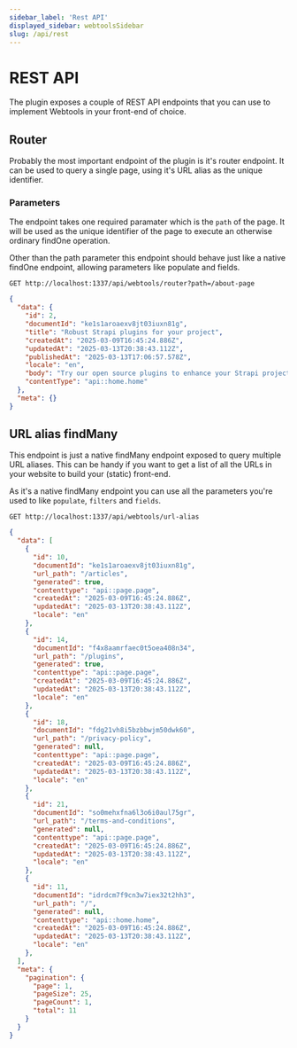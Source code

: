 ```yaml
---
sidebar_label: 'Rest API'
displayed_sidebar: webtoolsSidebar
slug: /api/rest
---
```


# REST API

The plugin exposes a couple of REST API endpoints that you can use to implement Webtools in your front-end of choice.

## Router

Probably the most important endpoint of the plugin is it's router endpoint.
It can be used to query a single page, using it's URL alias as the unique identifier.

### Parameters

The endpoint takes one required paramater which is the `path` of the page. It will be used as the unique identifier of the page to execute an otherwise ordinary findOne operation.

Other than the path parameter this endpoint should behave just like a native findOne endpoint, allowing parameters like populate and fields.

<ApiCall>

<Request>

`GET http://localhost:1337/api/webtools/router?path=/about-page`

</Request>

<Response>

```json
{
  "data": {
    "id": 2,
    "documentId": "ke1s1aroaexv8jt03iuxn81g",
    "title": "Robust Strapi plugins for your project",
    "createdAt": "2025-03-09T16:45:24.886Z",
    "updatedAt": "2025-03-13T20:38:43.112Z",
    "publishedAt": "2025-03-13T17:06:57.578Z",
    "locale": "en",
    "body": "Try our open source plugins to enhance your Strapi project for free! For custom solutions please contact our team.",
    "contentType": "api::home.home"
  },
  "meta": {}
}

```

</Response>

</ApiCall>


## URL alias findMany

This endpoint is just a native findMany endpoint exposed to query multiple URL aliases. This can be handy if you want to get a list of all the URLs in your website to build your (static) front-end.

As it's a native findMany endpoint you can use all the parameters you're used to like `populate`, `filters` and `fields`.

<ApiCall>

<Request>

`GET http://localhost:1337/api/webtools/url-alias`

</Request>

<Response>

```json
{
  "data": [
    {
      "id": 10,
      "documentId": "ke1s1aroaexv8jt03iuxn81g",
      "url_path": "/articles",
      "generated": true,
      "contenttype": "api::page.page",
      "createdAt": "2025-03-09T16:45:24.886Z",
      "updatedAt": "2025-03-13T20:38:43.112Z",
      "locale": "en"
    },
    {
      "id": 14,
      "documentId": "f4x8aamrfaec0t5oea408n34",
      "url_path": "/plugins",
      "generated": true,
      "contenttype": "api::page.page",
      "createdAt": "2025-03-09T16:45:24.886Z",
      "updatedAt": "2025-03-13T20:38:43.112Z",
      "locale": "en"
    },
    {
      "id": 18,
      "documentId": "fdg21vh8i5bzbbwjm50dwk60",
      "url_path": "/privacy-policy",
      "generated": null,
      "contenttype": "api::page.page",
      "createdAt": "2025-03-09T16:45:24.886Z",
      "updatedAt": "2025-03-13T20:38:43.112Z",
      "locale": "en"
    },
    {
      "id": 21,
      "documentId": "so0mehxfna6l3o6i0aul75gr",
      "url_path": "/terms-and-conditions",
      "generated": null,
      "contenttype": "api::page.page",
      "createdAt": "2025-03-09T16:45:24.886Z",
      "updatedAt": "2025-03-13T20:38:43.112Z",
      "locale": "en"
    },
    {
      "id": 11,
      "documentId": "idrdcm7f9cn3w7iex32t2hh3",
      "url_path": "/",
      "generated": null,
      "contenttype": "api::home.home",
      "createdAt": "2025-03-09T16:45:24.886Z",
      "updatedAt": "2025-03-13T20:38:43.112Z",
      "locale": "en"
    },
  ],
  "meta": {
    "pagination": {
      "page": 1,
      "pageSize": 25,
      "pageCount": 1,
      "total": 11
    }
  }
}

```

</Response>

</ApiCall>
